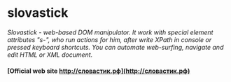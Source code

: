 slovastick
==========

*Slovastick - web-based DOM manipulator. It work with special element attributes
"s-", who run actions for him, after write XPath in console or pressed keyboard
shortcuts. You can automate web-surfing, navigate and edit HTML or XML document.*


#### [Official web site http://словастик.рф](http://словастик.рф)